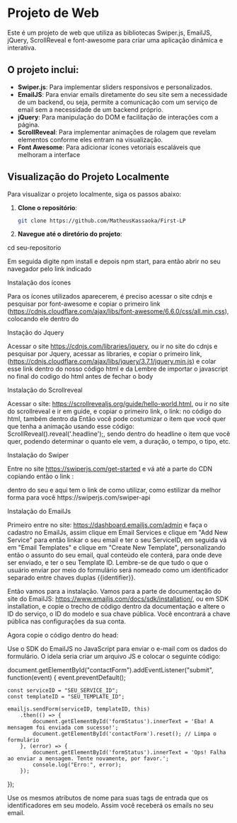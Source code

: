 # Projeto de Web

Este é um projeto de web que utiliza as bibliotecas Swiper.js, EmailJS, jQuery, ScrollReveal e font-awesome para criar uma aplicação dinâmica e interativa.

## O projeto inclui: 
- **Swiper.js**: Para implementar sliders responsivos e personalizados. 
- **EmailJS**: Para enviar emails diretamente do seu site sem a necessidade de um backend, ou seja, permite a comunicação com um serviço de email sem a necessidade de um backend próprio.
- **jQuery**: Para manipulação do DOM e facilitação de interações com a página. 
- **ScrollReveal**: Para implementar animações de rolagem que revelam elementos conforme eles entram na visualização. 
- **Font Awesome**: Para adicionar ícones vetoriais escaláveis que melhoram a interface

## Visualização do Projeto Localmente

Para visualizar o projeto localmente, siga os passos abaixo:

1. **Clone o repositório**:

   ```bash
   git clone https://github.com/MatheusKassaoka/First-LP

2. **Navegue até o diretório do projeto**:   

cd seu-repositorio

Em seguida digite npm install e depois npm start, para então abrir no seu navegador pelo link indicado

Instalação dos ícones

Para os ícones utilizados aparecerem, é preciso acessar o site cdnjs e pesquisar por font-awesome e copiar o primeiro link (https://cdnjs.cloudflare.com/ajax/libs/font-awesome/6.6.0/css/all.min.css), colocando ele dentro do <head>

Instação do Jquery

Acessar o site https://cdnjs.com/libraries/jquery, ou ir no site do cdnjs e pesquisar por Jquery, acessar as libraries, e copiar o primeiro link, (https://cdnjs.cloudflare.com/ajax/libs/jquery/3.7.1/jquery.min.js) e colar esse link dentro do nosso código html e da <head> 
 Lembre de importar o javascript no final do codigo do html antes de fechar o body 

Instalação do Scrollreveal 

 Acessar o site: https://scrollrevealjs.org/guide/hello-world.html, ou ir no site do scrollreveal e ir em guide, e copiar o primeiro link, o link: <script src="https://unpkg.com/scrollreveal"></script> no código do html, também dentro da <head>  Então você pode costumizar o item que você quer que tenha a animação usando esse código: ScrollReveal().reveal('.headline');, sendo dentro do headline o item que você quer, podendo determinar o quanto ele vem, a duração, o tempo, o tipo, etc.

 Instalação do Swiper

 Entre no site https://swiperjs.com/get-started e vá até a parte do CDN
 copiando então o link : 
 <link rel="stylesheet" href="https://cdn.jsdelivr.net/npm/swiper@11/swiper-bundle.min.css"/>
<script src="https://cdn.jsdelivr.net/npm/swiper@11/swiper-bundle.min.js"></script>
dentro do seu <head>  e aqui tem o link de como utilizar, como estilizar da melhor forma para você https://swiperjs.com/swiper-api 

Instalação do EmailJs

Primeiro entre no site: https://dashboard.emailjs.com/admin e faça o cadastro no EmailJs, assim clique em Email Services e clique em "Add New Service" para então linkar o seu email e ter o seu ServiceID, em seguida vá em "Email Templates" e clique em "Create New Template", personalizando então o assunto do seu email, qual conteúdo ele conterá, para onde deve ser enviado, e ter o seu Template ID. 
Lembre-se de que tudo o que o usuário enviar por meio do formulário será nomeado como um identificador separado entre chaves duplas {{identifier}}.

Então vamos para a instalação. Vamos para a parte de documentação do site do EmailJS: https://www.emailjs.com/docs/sdk/installation/, ou em SDK installation, e copie o trecho de código dentro da documentação e altere o ID do serviço, o ID do modelo e sua chave pública. Você encontrará a chave pública nas configurações da sua conta.

Agora copie o código dentro do head:

<script type="text/javascript"
        src="https://cdn.jsdelivr.net/npm/@emailjs/browser@4/dist/email.min.js">
</script>
<script type="text/javascript">
   (function(){
      emailjs.init({
        publicKey: "YOUR_PUBLIC_KEY",
      });
   })();
</script>

Use o SDK do EmailJS no JavaScript para enviar o e-mail com os dados do formulário. O idela seria criar um arquivo JS e colocar o seguinte código: 

document.getElementById("contactForm").addEventListener("submit", function(event) {
    event.preventDefault(); 

    const serviceID = "SEU_SERVICE_ID";
    const templateID = "SEU_TEMPLATE_ID";

    emailjs.sendForm(serviceID, templateID, this)
        .then(() => {
            document.getElementById('formStatus').innerText = 'Eba! A mensagem foi enviada com sucesso!';
            document.getElementById('contactForm').reset(); // Limpa o formulário
        }, (error) => {
            document.getElementById('formStatus').innerText = 'Ops! Falha ao enviar a mensagem. Tente novamente, por favor.';
            console.log("Erro:", error);
        });
});

Use os mesmos atributos de nome para suas tags de entrada que os identificadores em seu modelo. Assim você receberá os emails no seu email. 
